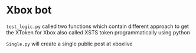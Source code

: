 # Xbox bot

`test_logic.py` called two functions which contain different approach to get the XToken for Xbox also called XSTS token programmatically using python 

`Single.py` will create a single public post at xboxlive